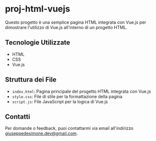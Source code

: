 # proj-html-vuejs

Questo progetto è una semplice pagina HTML integrata con Vue.js per dimostrare l'utilizzo di Vue.js all'interno di un progetto HTML.

## Tecnologie Utilizzate

- HTML
- CSS
- Vue.js

## Struttura dei File

- `index.html`: Pagina principale del progetto HTML integrata con Vue.js
- `style.css`: File di stile per la formattazione della pagina
- `script.js`: File JavaScript per la logica di Vue.js

## Contatti

Per domande o feedback, puoi contattarmi via email all'indirizzo giuseppedesimone.dev@gmail.com.
